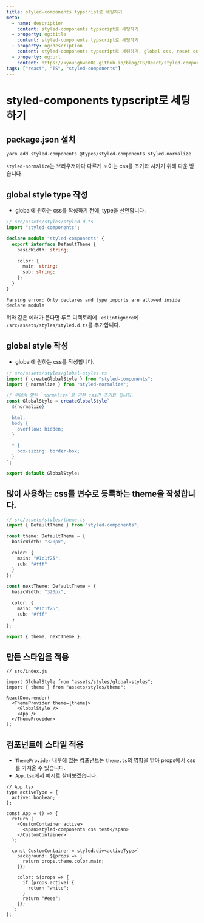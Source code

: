 ```yaml
---
title: styled-components typscript로 세팅하기
meta:
  - name: description
    content: styled-components typscript로 세팅하기
  - property: og:title
    content: styled-components typscript로 세팅하기
  - property: og:description
    content: styled-components typscript로 세팅하기, global css, reset css, theme setting
  - property: og:url
    content: https://kyounghwan01.github.io/blog/TS/React/styled-components-preset/
tags: ["react", "TS", "styled-components"]
---
```


# styled-components typscript로 세팅하기

## package.json 설치

```
yarn add styled-components @types/styled-components styled-normalize
```

`styled-normalize`는 브라우저마다 다르게 보이는 css를 초기화 시키기 위해 다운 받습니다.

## global style type 작성

- global에 원하는 css를 작성하기 전에, type을 선언합니다.

```ts
// src/assets/styles/styled.d.ts
import "styled-components";

declare module "styled-components" {
  export interface DefaultTheme {
    basicWidth: string;

    color: {
      main: string;
      sub: string;
    };
  }
}
```

```
Parsing error: Only declares and type imports are allowed inside declare module

```

위와 같은 에러가 뜬다면 루트 디렉토리에 `.eslintignore`에 `/src/assets/styles/styled.d.ts`를 추가합니다.

## global style 작성

- global에 원하는 css를 작성합니다.

```ts
// src/assets/styles/global-styles.ts
import { createGlobalStyle } from "styled-components";
import { normalize } from "styled-normalize";

// 위에서 받은 `normalize`로 기본 css가 초기화 합니다.
const GlobalStyle = createGlobalStyle`
  ${normalize}

  html,
  body {
    overflow: hidden;
  }

  * {
    box-sizing: border-box;
  }
`;

export default GlobalStyle;
```

## 많이 사용하는 css를 변수로 등록하는 theme을 작성합니다.

```ts
// src/assets/styles/theme.ts
import { DefaultTheme } from "styled-components";

const theme: DefaultTheme = {
  basicWidth: "320px",

  color: {
    main: "#1c1f25",
    sub: "#fff"
  }
};

const nextTheme: DefaultTheme = {
  basicWidth: "320px",

  color: {
    main: "#1c1f25",
    sub: "#fff"
  }
};

export { theme, nextTheme };
```

## 만든 스타입을 적용

```tsx
// src/index.js

import GlobalStyle from "assets/styles/global-styles";
import { theme } from "assets/styles/theme";

ReactDom.render(
  <ThemeProvider theme={theme}>
    <GlobalStyle />
    <App />
  </ThemeProvider>
);
```

## 컴포넌트에 스타일 적용

- `ThemeProvider` 내부에 있는 컴포넌트는 `theme.ts`의 영향을 받아 props에서 css를 가져올 수 있습니다.
- `App.tsx`에서 예시로 살펴보겠습니다.

```tsx
// App.tsx
type activeType = {
  active: boolean;
};

const App = () => {
  return (
    <CustomContainer active>
      <span>styled-components css test</span>
    </CustomContainer>
  );

  const CustomContainer = styled.div<activeType>`
    background: ${props => {
      return props.theme.color.main;
    }};

    color: ${props => {
      if (props.active) {
        return "white";
      }
      return "#eee";
    }};
  `;
};
```
